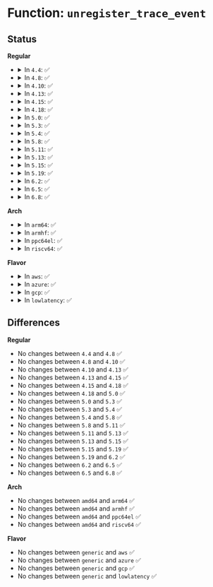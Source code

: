 # Function: <code>unregister_trace_event</code>

## Status
<b>Regular</b>
<ul>
<li>
<details>
<summary>In <code>4.4</code>: ✅</summary>

```c
int unregister_trace_event(struct trace_event *event);
```

**Collision:** Unique Global

**Inline:** No

**Transformation:** False

**Instances:**

```
In kernel/trace/trace_output.c (ffffffff81154150)
Location: kernel/trace/trace_output.c:751
Inline: False
Direct callers:
  - kernel/trace/trace_kprobe.c:create_trace_kprobe
  - kernel/trace/trace_uprobe.c:create_trace_uprobe
```
**Symbols:**

```
ffffffff81154150-ffffffff811541ce: unregister_trace_event (STB_GLOBAL)
```
</details>
</li>
<li>
<details>
<summary>In <code>4.8</code>: ✅</summary>

```c
int unregister_trace_event(struct trace_event *event);
```

**Collision:** Unique Global

**Inline:** No

**Transformation:** False

**Instances:**

```
In kernel/trace/trace_output.c (ffffffff8115d360)
Location: kernel/trace/trace_output.c:755
Inline: False
Direct callers:
  - kernel/trace/trace_kprobe.c:create_trace_kprobe
  - kernel/trace/trace_uprobe.c:create_trace_uprobe
```
**Symbols:**

```
ffffffff8115d360-ffffffff8115d3ca: unregister_trace_event (STB_GLOBAL)
```
</details>
</li>
<li>
<details>
<summary>In <code>4.10</code>: ✅</summary>

```c
int unregister_trace_event(struct trace_event *event);
```

**Collision:** Unique Global

**Inline:** No

**Transformation:** False

**Instances:**

```
In kernel/trace/trace_output.c (ffffffff81167dd0)
Location: kernel/trace/trace_output.c:755
Inline: False
Direct callers:
  - kernel/trace/trace_kprobe.c:create_trace_kprobe
  - kernel/trace/trace_uprobe.c:create_trace_uprobe
```
**Symbols:**

```
ffffffff81167dd0-ffffffff81167e3a: unregister_trace_event (STB_GLOBAL)
```
</details>
</li>
<li>
<details>
<summary>In <code>4.13</code>: ✅</summary>

```c
int unregister_trace_event(struct trace_event *event);
```

**Collision:** Unique Global

**Inline:** No

**Transformation:** False

**Instances:**

```
In kernel/trace/trace_output.c (ffffffff8116afe0)
Location: kernel/trace/trace_output.c:825
Inline: False
Direct callers:
  - kernel/trace/trace_kprobe.c:create_trace_kprobe
  - kernel/trace/trace_uprobe.c:create_trace_uprobe
```
**Symbols:**

```
ffffffff8116afe0-ffffffff8116b04a: unregister_trace_event (STB_GLOBAL)
```
</details>
</li>
<li>
<details>
<summary>In <code>4.15</code>: ✅</summary>

```c
int unregister_trace_event(struct trace_event *event);
```

**Collision:** Unique Global

**Inline:** No

**Transformation:** False

**Instances:**

```
In kernel/trace/trace_output.c (ffffffff811780c0)
Location: kernel/trace/trace_output.c:816
Inline: False
Direct callers:
  - kernel/trace/trace_kprobe.c:create_trace_kprobe
  - kernel/trace/trace_uprobe.c:create_trace_uprobe
```
**Symbols:**

```
ffffffff811780c0-ffffffff8117812a: unregister_trace_event (STB_GLOBAL)
```
</details>
</li>
<li>
<details>
<summary>In <code>4.18</code>: ✅</summary>

```c
int unregister_trace_event(struct trace_event *event);
```

**Collision:** Unique Global

**Inline:** No

**Transformation:** False

**Instances:**

```
In kernel/trace/trace_output.c (ffffffff811872d0)
Location: kernel/trace/trace_output.c:817
Inline: False
Direct callers:
  - kernel/trace/blktrace.c:init_blk_tracer
  - kernel/trace/trace_events_hist.c:create_synth_event
  - kernel/trace/trace_kprobe.c:create_trace_kprobe
  - kernel/trace/trace_uprobe.c:create_trace_uprobe
```
**Symbols:**

```
ffffffff811872d0-ffffffff8118733a: unregister_trace_event (STB_GLOBAL)
```
</details>
</li>
<li>
<details>
<summary>In <code>5.0</code>: ✅</summary>

```c
int unregister_trace_event(struct trace_event *event);
```

**Collision:** Unique Global

**Inline:** No

**Transformation:** False

**Instances:**

```
In kernel/trace/trace_output.c (ffffffff81194c40)
Location: kernel/trace/trace_output.c:796
Inline: False
Direct callers:
  - kernel/trace/blktrace.c:init_blk_tracer
  - kernel/trace/trace_events_hist.c:__create_synth_event
  - kernel/trace/trace_kprobe.c:trace_kprobe_create
  - kernel/trace/trace_uprobe.c:trace_uprobe_create
```
**Symbols:**

```
ffffffff81194c40-ffffffff81194caa: unregister_trace_event (STB_GLOBAL)
```
</details>
</li>
<li>
<details>
<summary>In <code>5.3</code>: ✅</summary>

```c
int unregister_trace_event(struct trace_event *event);
```

**Collision:** Unique Global

**Inline:** No

**Transformation:** False

**Instances:**

```
In kernel/trace/trace_output.c (ffffffff811a2930)
Location: kernel/trace/trace_output.c:796
Inline: False
Direct callers:
  - kernel/trace/blktrace.c:init_blk_tracer
  - kernel/trace/trace_events_hist.c:__create_synth_event
  - kernel/trace/trace_probe.c:trace_probe_register_event_call
```
**Symbols:**

```
ffffffff811a2930-ffffffff811a299a: unregister_trace_event (STB_GLOBAL)
```
</details>
</li>
<li>
<details>
<summary>In <code>5.4</code>: ✅</summary>

```c
int unregister_trace_event(struct trace_event *event);
```

**Collision:** Unique Global

**Inline:** No

**Transformation:** False

**Instances:**

```
In kernel/trace/trace_output.c (ffffffff811ae330)
Location: kernel/trace/trace_output.c:796
Inline: False
Direct callers:
  - kernel/trace/blktrace.c:init_blk_tracer
  - kernel/trace/trace_events_hist.c:__create_synth_event
  - kernel/trace/trace_probe.c:trace_probe_register_event_call
```
**Symbols:**

```
ffffffff811ae330-ffffffff811ae39a: unregister_trace_event (STB_GLOBAL)
```
</details>
</li>
<li>
<details>
<summary>In <code>5.8</code>: ✅</summary>

```c
int unregister_trace_event(struct trace_event *event);
```

**Collision:** Unique Global

**Inline:** No

**Transformation:** False

**Instances:**

```
In kernel/trace/trace_output.c (ffffffff811c6700)
Location: kernel/trace/trace_output.c:808
Inline: False
Direct callers:
  - kernel/trace/blktrace.c:init_blk_tracer
  - kernel/trace/trace_events_synth.c:register_synth_event
  - kernel/trace/trace_probe.c:trace_probe_register_event_call
```
**Symbols:**

```
ffffffff811c6700-ffffffff811c676d: unregister_trace_event (STB_GLOBAL)
```
</details>
</li>
<li>
<details>
<summary>In <code>5.11</code>: ✅</summary>

```c
int unregister_trace_event(struct trace_event *event);
```

**Collision:** Unique Global

**Inline:** No

**Transformation:** False

**Instances:**

```
In kernel/trace/trace_output.c (ffffffff811c3d30)
Location: kernel/trace/trace_output.c:808
Inline: False
Direct callers:
  - kernel/trace/blktrace.c:init_blk_tracer
  - kernel/trace/trace_events_synth.c:register_synth_event
  - kernel/trace/trace_probe.c:trace_probe_register_event_call
```
**Symbols:**

```
ffffffff811c3d30-ffffffff811c3d9d: unregister_trace_event (STB_GLOBAL)
```
</details>
</li>
<li>
<details>
<summary>In <code>5.13</code>: ✅</summary>

```c
int unregister_trace_event(struct trace_event *event);
```

**Collision:** Unique Global

**Inline:** No

**Transformation:** False

**Instances:**

```
In kernel/trace/trace_output.c (ffffffff811c4e40)
Location: kernel/trace/trace_output.c:826
Inline: False
Direct callers:
  - kernel/trace/blktrace.c:init_blk_tracer
  - kernel/trace/trace_events_synth.c:register_synth_event
  - kernel/trace/trace_probe.c:trace_probe_register_event_call
```
**Symbols:**

```
ffffffff811c4e40-ffffffff811c4ead: unregister_trace_event (STB_GLOBAL)
```
</details>
</li>
<li>
<details>
<summary>In <code>5.15</code>: ✅</summary>

```c
int unregister_trace_event(struct trace_event *event);
```

**Collision:** Unique Global

**Inline:** No

**Transformation:** False

**Instances:**

```
In kernel/trace/trace_output.c (ffffffff811f0380)
Location: kernel/trace/trace_output.c:831
Inline: False
Direct callers:
  - kernel/trace/blktrace.c:init_blk_tracer
  - kernel/trace/trace_events_synth.c:register_synth_event
  - kernel/trace/trace_probe.c:trace_probe_register_event_call
```
**Symbols:**

```
ffffffff811f0380-ffffffff811f03ed: unregister_trace_event (STB_GLOBAL)
```
</details>
</li>
<li>
<details>
<summary>In <code>5.19</code>: ✅</summary>

```c
int unregister_trace_event(struct trace_event *event);
```

**Collision:** Unique Global

**Inline:** No

**Transformation:** False

**Instances:**

```
In kernel/trace/trace_output.c (ffffffff81228a60)
Location: kernel/trace/trace_output.c:830
Inline: False
Direct callers:
  - kernel/trace/blktrace.c:init_blk_tracer
  - kernel/trace/trace_events_synth.c:register_synth_event
  - kernel/trace/trace_probe.c:trace_probe_register_event_call
```
**Symbols:**

```
ffffffff81228a60-ffffffff81228ad9: unregister_trace_event (STB_GLOBAL)
```
</details>
</li>
<li>
<details>
<summary>In <code>6.2</code>: ✅</summary>

```c
int unregister_trace_event(struct trace_event *event);
```

**Collision:** Unique Global

**Inline:** No

**Transformation:** False

**Instances:**

```
In kernel/trace/trace_output.c (ffffffff81274140)
Location: kernel/trace/trace_output.c:797
Inline: False
Direct callers:
  - kernel/trace/blktrace.c:init_blk_tracer
  - kernel/trace/trace_events_synth.c:register_synth_event
  - kernel/trace/trace_probe.c:trace_probe_register_event_call
```
**Symbols:**

```
ffffffff81274140-ffffffff812741b0: unregister_trace_event (STB_GLOBAL)
```
</details>
</li>
<li>
<details>
<summary>In <code>6.5</code>: ✅</summary>

```c
int unregister_trace_event(struct trace_event *event);
```

**Collision:** Unique Global

**Inline:** No

**Transformation:** False

**Instances:**

```
In kernel/trace/trace_output.c (ffffffff8128ba70)
Location: kernel/trace/trace_output.c:800
Inline: False
Direct callers:
  - kernel/trace/blktrace.c:init_blk_tracer
  - kernel/trace/trace_events_synth.c:register_synth_event
  - kernel/trace/trace_events_user.c:user_event_parse
  - kernel/trace/trace_probe.c:trace_probe_register_event_call
```
**Symbols:**

```
ffffffff8128ba70-ffffffff8128bae0: unregister_trace_event (STB_GLOBAL)
```
</details>
</li>
<li>
<details>
<summary>In <code>6.8</code>: ✅</summary>

```c
int unregister_trace_event(struct trace_event *event);
```

**Collision:** Unique Global

**Inline:** No

**Transformation:** False

**Instances:**

```
In kernel/trace/trace_output.c (ffffffff812a6e40)
Location: kernel/trace/trace_output.c:800
Inline: False
Direct callers:
  - kernel/trace/blktrace.c:init_blk_tracer
  - kernel/trace/trace_events_synth.c:register_synth_event
  - kernel/trace/trace_events_user.c:user_event_parse
  - kernel/trace/trace_probe.c:trace_probe_register_event_call
```
**Symbols:**

```
ffffffff812a6e40-ffffffff812a6eb0: unregister_trace_event (STB_GLOBAL)
```
</details>
</li>
</ul>
<b>Arch</b>
<ul>
<li>
<details>
<summary>In <code>arm64</code>: ✅</summary>

```c
int unregister_trace_event(struct trace_event *event);
```

**Collision:** Unique Global

**Inline:** No

**Transformation:** False

**Instances:**

```
In kernel/trace/trace_output.c (ffff80001022b748)
Location: kernel/trace/trace_output.c:796
Inline: False
Direct callers:
  - kernel/trace/blktrace.c:init_blk_tracer
  - kernel/trace/trace_events_hist.c:__create_synth_event
  - kernel/trace/trace_probe.c:trace_probe_register_event_call
```
**Symbols:**

```
ffff80001022b748-ffff80001022b7b4: unregister_trace_event (STB_GLOBAL)
```
</details>
</li>
<li>
<details>
<summary>In <code>armhf</code>: ✅</summary>

```c
int unregister_trace_event(struct trace_event *event);
```

**Collision:** Unique Global

**Inline:** No

**Transformation:** False

**Instances:**

```
In kernel/trace/trace_output.c (c0468d38)
Location: kernel/trace/trace_output.c:796
Inline: False
Direct callers:
  - kernel/trace/blktrace.c:init_blk_tracer
  - kernel/trace/trace_probe.c:trace_probe_register_event_call
```
**Symbols:**

```
c0468d38-c0468d98: unregister_trace_event (STB_GLOBAL)
```
</details>
</li>
<li>
<details>
<summary>In <code>ppc64el</code>: ✅</summary>

```c
int unregister_trace_event(struct trace_event *event);
```

**Collision:** Unique Global

**Inline:** No

**Transformation:** False

**Instances:**

```
In kernel/trace/trace_output.c (c0000000002b3730)
Location: kernel/trace/trace_output.c:796
Inline: False
Direct callers:
  - kernel/trace/blktrace.c:init_blk_tracer
  - kernel/trace/trace_events_hist.c:__create_synth_event
  - kernel/trace/trace_probe.c:trace_probe_register_event_call
```
**Symbols:**

```
c0000000002b3730-c0000000002b37e4: unregister_trace_event (STB_GLOBAL)
```
</details>
</li>
<li>
<details>
<summary>In <code>riscv64</code>: ✅</summary>

```c
int unregister_trace_event(struct trace_event *event);
```

**Collision:** Unique Global

**Inline:** No

**Transformation:** False

**Instances:**

```
In kernel/trace/trace_output.c (ffffffe0001857c8)
Location: kernel/trace/trace_output.c:796
Inline: False
Direct callers:
  - kernel/trace/blktrace.c:init_blk_tracer
```
**Symbols:**

```
ffffffe0001857c8-ffffffe000185822: unregister_trace_event (STB_GLOBAL)
```
</details>
</li>
</ul>
<b>Flavor</b>
<ul>
<li>
<details>
<summary>In <code>aws</code>: ✅</summary>

```c
int unregister_trace_event(struct trace_event *event);
```

**Collision:** Unique Global

**Inline:** No

**Transformation:** False

**Instances:**

```
In kernel/trace/trace_output.c (ffffffff811a6950)
Location: kernel/trace/trace_output.c:796
Inline: False
Direct callers:
  - kernel/trace/blktrace.c:init_blk_tracer
  - kernel/trace/trace_events_hist.c:__create_synth_event
  - kernel/trace/trace_probe.c:trace_probe_register_event_call
```
**Symbols:**

```
ffffffff811a6950-ffffffff811a69ba: unregister_trace_event (STB_GLOBAL)
```
</details>
</li>
<li>
<details>
<summary>In <code>azure</code>: ✅</summary>

```c
int unregister_trace_event(struct trace_event *event);
```

**Collision:** Unique Global

**Inline:** No

**Transformation:** False

**Instances:**

```
In kernel/trace/trace_output.c (ffffffff811998d0)
Location: kernel/trace/trace_output.c:796
Inline: False
Direct callers:
  - kernel/trace/blktrace.c:init_blk_tracer
  - kernel/trace/trace_events_hist.c:__create_synth_event
  - kernel/trace/trace_probe.c:trace_probe_register_event_call
```
**Symbols:**

```
ffffffff811998d0-ffffffff8119993a: unregister_trace_event (STB_GLOBAL)
```
</details>
</li>
<li>
<details>
<summary>In <code>gcp</code>: ✅</summary>

```c
int unregister_trace_event(struct trace_event *event);
```

**Collision:** Unique Global

**Inline:** No

**Transformation:** False

**Instances:**

```
In kernel/trace/trace_output.c (ffffffff811a4720)
Location: kernel/trace/trace_output.c:796
Inline: False
Direct callers:
  - kernel/trace/blktrace.c:init_blk_tracer
  - kernel/trace/trace_events_hist.c:__create_synth_event
  - kernel/trace/trace_probe.c:trace_probe_register_event_call
```
**Symbols:**

```
ffffffff811a4720-ffffffff811a478a: unregister_trace_event (STB_GLOBAL)
```
</details>
</li>
<li>
<details>
<summary>In <code>lowlatency</code>: ✅</summary>

```c
int unregister_trace_event(struct trace_event *event);
```

**Collision:** Unique Global

**Inline:** No

**Transformation:** False

**Instances:**

```
In kernel/trace/trace_output.c (ffffffff811b24b0)
Location: kernel/trace/trace_output.c:796
Inline: False
Direct callers:
  - kernel/trace/blktrace.c:init_blk_tracer
  - kernel/trace/trace_events_hist.c:__create_synth_event
  - kernel/trace/trace_probe.c:trace_probe_register_event_call
```
**Symbols:**

```
ffffffff811b24b0-ffffffff811b251a: unregister_trace_event (STB_GLOBAL)
```
</details>
</li>
</ul>

## Differences
<b>Regular</b>
<ul>
<li>
No changes between <code>4.4</code> and <code>4.8</code> ✅
</li>
<li>
No changes between <code>4.8</code> and <code>4.10</code> ✅
</li>
<li>
No changes between <code>4.10</code> and <code>4.13</code> ✅
</li>
<li>
No changes between <code>4.13</code> and <code>4.15</code> ✅
</li>
<li>
No changes between <code>4.15</code> and <code>4.18</code> ✅
</li>
<li>
No changes between <code>4.18</code> and <code>5.0</code> ✅
</li>
<li>
No changes between <code>5.0</code> and <code>5.3</code> ✅
</li>
<li>
No changes between <code>5.3</code> and <code>5.4</code> ✅
</li>
<li>
No changes between <code>5.4</code> and <code>5.8</code> ✅
</li>
<li>
No changes between <code>5.8</code> and <code>5.11</code> ✅
</li>
<li>
No changes between <code>5.11</code> and <code>5.13</code> ✅
</li>
<li>
No changes between <code>5.13</code> and <code>5.15</code> ✅
</li>
<li>
No changes between <code>5.15</code> and <code>5.19</code> ✅
</li>
<li>
No changes between <code>5.19</code> and <code>6.2</code> ✅
</li>
<li>
No changes between <code>6.2</code> and <code>6.5</code> ✅
</li>
<li>
No changes between <code>6.5</code> and <code>6.8</code> ✅
</li>
</ul>
<b>Arch</b>
<ul>
<li>
No changes between <code>amd64</code> and <code>arm64</code> ✅
</li>
<li>
No changes between <code>amd64</code> and <code>armhf</code> ✅
</li>
<li>
No changes between <code>amd64</code> and <code>ppc64el</code> ✅
</li>
<li>
No changes between <code>amd64</code> and <code>riscv64</code> ✅
</li>
</ul>
<b>Flavor</b>
<ul>
<li>
No changes between <code>generic</code> and <code>aws</code> ✅
</li>
<li>
No changes between <code>generic</code> and <code>azure</code> ✅
</li>
<li>
No changes between <code>generic</code> and <code>gcp</code> ✅
</li>
<li>
No changes between <code>generic</code> and <code>lowlatency</code> ✅
</li>
</ul>
